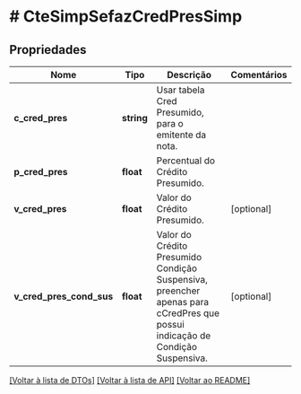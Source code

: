 # # CteSimpSefazCredPresSimp

## Propriedades

Nome | Tipo | Descrição | Comentários
------------ | ------------- | ------------- | -------------
**c_cred_pres** | **string** | Usar tabela Cred Presumido, para o emitente da nota. |
**p_cred_pres** | **float** | Percentual do Crédito Presumido. |
**v_cred_pres** | **float** | Valor do Crédito Presumido. | [optional]
**v_cred_pres_cond_sus** | **float** | Valor do Crédito Presumido Condição Suspensiva, preencher apenas para cCredPres que possui indicação de Condição Suspensiva. | [optional]

[[Voltar à lista de DTOs]](../../README.md#models) [[Voltar à lista de API]](../../README.md#endpoints) [[Voltar ao README]](../../README.md)
